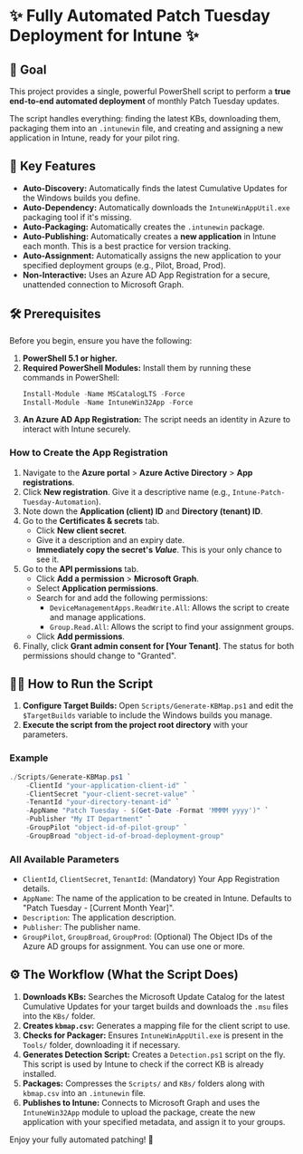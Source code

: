 # ✨ Fully Automated Patch Tuesday Deployment for Intune ✨

## 🚀 Goal

This project provides a single, powerful PowerShell script to perform a **true end-to-end automated deployment** of monthly Patch Tuesday updates.

The script handles everything: finding the latest KBs, downloading them, packaging them into an `.intunewin` file, and creating and assigning a new application in Intune, ready for your pilot ring.

## 🌟 Key Features

-   **Auto-Discovery:** Automatically finds the latest Cumulative Updates for the Windows builds you define.
-   **Auto-Dependency:** Automatically downloads the `IntuneWinAppUtil.exe` packaging tool if it's missing.
-   **Auto-Packaging:** Automatically creates the `.intunewin` package.
-   **Auto-Publishing:** Automatically creates a **new application** in Intune each month. This is a best practice for version tracking.
-   **Auto-Assignment:** Automatically assigns the new application to your specified deployment groups (e.g., Pilot, Broad, Prod).
-   **Non-Interactive:** Uses an Azure AD App Registration for a secure, unattended connection to Microsoft Graph.

## 🛠️ Prerequisites

Before you begin, ensure you have the following:

1.  **PowerShell 5.1 or higher.**
2.  **Required PowerShell Modules:** Install them by running these commands in PowerShell:
    ```powershell
    Install-Module -Name MSCatalogLTS -Force
    Install-Module -Name IntuneWin32App -Force
    ```
3.  **An Azure AD App Registration:** The script needs an identity in Azure to interact with Intune securely.

### How to Create the App Registration

1.  Navigate to the **Azure portal** > **Azure Active Directory** > **App registrations**.
2.  Click **New registration**. Give it a descriptive name (e.g., `Intune-Patch-Tuesday-Automation`).
3.  Note down the **Application (client) ID** and **Directory (tenant) ID**.
4.  Go to the **Certificates & secrets** tab.
    -   Click **New client secret**.
    -   Give it a description and an expiry date.
    -   **Immediately copy the secret's *Value***. This is your only chance to see it.
5.  Go to the **API permissions** tab.
    -   Click **Add a permission** > **Microsoft Graph**.
    -   Select **Application permissions**.
    -   Search for and add the following permissions:
        -   `DeviceManagementApps.ReadWrite.All`: Allows the script to create and manage applications.
        -   `Group.Read.All`: Allows the script to find your assignment groups.
    -   Click **Add permissions**.
6.  Finally, click **Grant admin consent for [Your Tenant]**. The status for both permissions should change to "Granted".

## 🏃‍♀️ How to Run the Script

1.  **Configure Target Builds:** Open `Scripts/Generate-KBMap.ps1` and edit the `$TargetBuilds` variable to include the Windows builds you manage.
2.  **Execute the script from the project root directory** with your parameters.

### Example

```powershell
./Scripts/Generate-KBMap.ps1 `
    -ClientId "your-application-client-id" `
    -ClientSecret "your-client-secret-value" `
    -TenantId "your-directory-tenant-id" `
    -AppName "Patch Tuesday - $(Get-Date -Format 'MMMM yyyy')" `
    -Publisher "My IT Department" `
    -GroupPilot "object-id-of-pilot-group" `
    -GroupBroad "object-id-of-broad-deployment-group"
```

### All Available Parameters

-   `ClientId`, `ClientSecret`, `TenantId`: (Mandatory) Your App Registration details.
-   `AppName`: The name of the application to be created in Intune. Defaults to "Patch Tuesday - [Current Month Year]".
-   `Description`: The application description.
-   `Publisher`: The publisher name.
-   `GroupPilot`, `GroupBroad`, `GroupProd`: (Optional) The Object IDs of the Azure AD groups for assignment. You can use one or more.

## ⚙️ The Workflow (What the Script Does)

1.  **Downloads KBs:** Searches the Microsoft Update Catalog for the latest Cumulative Updates for your target builds and downloads the `.msu` files into the `KBs/` folder.
2.  **Creates `kbmap.csv`:** Generates a mapping file for the client script to use.
3.  **Checks for Packager:** Ensures `IntuneWinAppUtil.exe` is present in the `Tools/` folder, downloading it if necessary.
4.  **Generates Detection Script:** Creates a `Detection.ps1` script on the fly. This script is used by Intune to check if the correct KB is already installed.
5.  **Packages:** Compresses the `Scripts/` and `KBs/` folders along with `kbmap.csv` into an `.intunewin` file.
6.  **Publishes to Intune:** Connects to Microsoft Graph and uses the `IntuneWin32App` module to upload the package, create the new application with your specified metadata, and assign it to your groups.

Enjoy your fully automated patching! 🥳
